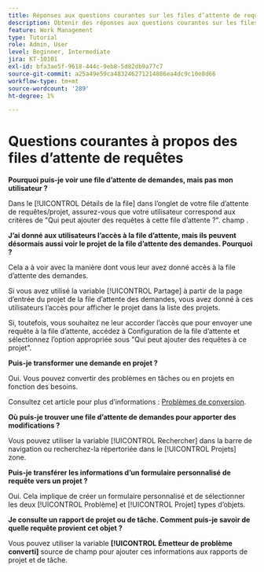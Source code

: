 ```yaml
---
title: Réponses aux questions courantes sur les files d’attente de requêtes
description: Obtenir des réponses aux questions courantes sur les files d’attente dans [!DNL  Workfront].
feature: Work Management
type: Tutorial
role: Admin, User
level: Beginner, Intermediate
jira: KT-10101
exl-id: bfa3ae5f-9618-444c-9eb8-5d82db9a77c7
source-git-commit: a25a49e59ca483246271214886ea4dc9c10e8d66
workflow-type: tm+mt
source-wordcount: '289'
ht-degree: 1%

---
```


# Questions courantes à propos des files d’attente de requêtes

**Pourquoi puis-je voir une file d’attente de demandes, mais pas mon utilisateur ?**

Dans le [!UICONTROL Détails de la file] dans l’onglet de votre file d’attente de requêtes/projet, assurez-vous que votre utilisateur correspond aux critères de &quot;Qui peut ajouter des requêtes à cette file d’attente ?&quot;. champ .

**J’ai donné aux utilisateurs l’accès à la file d’attente, mais ils peuvent désormais aussi voir le projet de la file d’attente des demandes. Pourquoi ?**

Cela a à voir avec la manière dont vous leur avez donné accès à la file d’attente des demandes.

Si vous avez utilisé la variable [!UICONTROL Partage] à partir de la page d’entrée du projet de la file d’attente des demandes, vous avez donné à ces utilisateurs l’accès pour afficher le projet dans la liste des projets.

Si, toutefois, vous souhaitez ne leur accorder l’accès que pour envoyer une requête à la file d’attente, accédez à Configuration de la file d’attente et sélectionnez l’option appropriée sous &quot;Qui peut ajouter des requêtes à ce projet&quot;.

**Puis-je transformer une demande en projet ?**

Oui. Vous pouvez convertir des problèmes en tâches ou en projets en fonction des besoins.

Consultez cet article pour plus d’informations : [Problèmes de conversion](https://experienceleague.adobe.com/docs/workfront/using/manage-work/issues/convert-issues/convert-issues-overview.html?lang=en).

**Où puis-je trouver une file d’attente de demandes pour apporter des modifications ?**

Vous pouvez utiliser la variable [!UICONTROL Rechercher] dans la barre de navigation ou recherchez-la répertoriée dans le [!UICONTROL Projets] zone.

**Puis-je transférer les informations d’un formulaire personnalisé de requête vers un projet ?**

Oui. Cela implique de créer un formulaire personnalisé et de sélectionner les deux [!UICONTROL Problème] et [!UICONTROL Projet] types d’objets.

**Je consulte un rapport de projet ou de tâche. Comment puis-je savoir de quelle requête provient cet objet ?**

Vous pouvez utiliser la variable **[!UICONTROL Émetteur de problème converti]** source de champ pour ajouter ces informations aux rapports de projet et de tâche.
